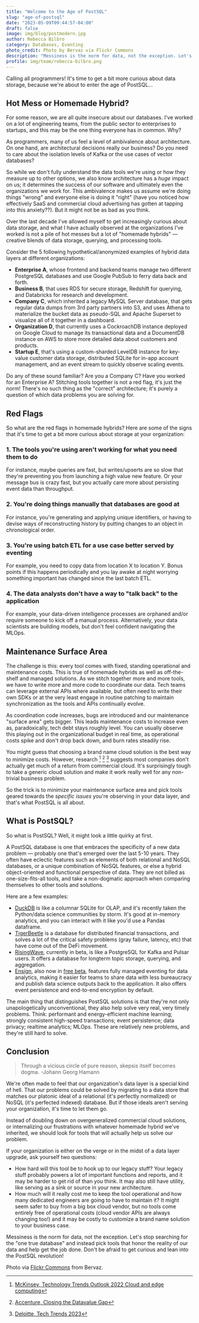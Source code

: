 ```yaml
---
title: "Welcome to the Age of PostSQL"
slug: "age-of-postsql"
date: "2023-05-09T09:44:57-04:00"
draft: false
image: img/blog/postmodern.jpg
author: Rebecca Bilbro
category: Databases, Eventing
photo_credit: Photo by Bervaz via Flickr Commons
description: "Messiness is the norm for data, not the exception. Let's stop searching for the 'one true' database and just pick tools that help us get the job done."
profile: img/team/rebecca-bilbro.png
---
```


Calling all programmers! It's time to get a bit more curious about data storage, because we're about to enter the age of PostSQL...

<!--more-->

## Hot Mess or Homemade Hybrid?

For some reason, we are all quite insecure about our databases. I've worked on a lot of engineering teams, from the public sector to enterprises to startups, and this may be the one thing everyone has in common. Why?

As programmers, many of us feel a level of ambivalence about architecture. On one hand, are architectural decisions really our business? Do you need to care about the isolation levels of Kafka or the use cases of vector databases?

So while we don't fully understand the data tools we're using or how they measure up to other options, we also know architecture has a *huge* impact on us; it determines the success of our software and ultimately even the organizations we work for. This ambivalence makes us assume we're doing things "wrong" and everyone else is doing it "right" (have you noticed how effectively SaaS and commercial cloud advertising has gotten at tapping into this anxiety??). But it might not be as bad as you think.

Over the last decade I've allowed myself to get increasingly curious about data storage, and what I have actually observed at the organizations I've worked is not a pile of hot messes but a lot of "homemade hybrids" &mdash; creative blends of data storage, querying, and processing tools.

Consider the 5 following hypothetical/anonymized examples of hybrid data layers at different organizations:

- **Enterprise A**, whose frontend and backend teams manage two different PostgreSQL databases and use Google PubSub to ferry data back and forth.
- **Business B**, that uses RDS for secure storage, Redshift for querying, and Databricks for research and development.
- **Company C**, which inherited a legacy MySQL Server database, that gets regular data dumps from 3rd party partners into S3, and uses Athena to materialize the bucket data as pseudo-SQL and Apache Superset to visualize all of it together in a dashboard.
- **Organization D**, that currently uses a CockroachDB instance deployed on Google Cloud to manage its transactional data and a DocumentDB instance on AWS to store more detailed data about customers and products.
- **Startup E**, that's using a custom-sharded LevelDB instance for key-value customer data storage, distributed SQLite for in-app account management, and an event stream to quickly observe scaling events.

Do any of these sound familiar? Are you a Company C? Have you worked for an Enterprise A? Stitching tools together is not a red flag, it's just the norm! There's no such thing as the "correct" architecture; it's purely a question of which data problems you are solving for.

## Red Flags
So what are the red flags in homemade hybrids? Here are some of the signs that it's time to get a bit more curious about storage at your organization:

### 1. The tools you're using aren't working for what you need them to do
For instance, maybe queries are fast, but writes/upserts are so slow that they're preventing you from launching a high value new feature. Or your message bus is crazy fast, but you actually care more about persisting event data than throughput.

### 2. You're doing things manually that databases are good at
For instance, you're generating and applying unique identifiers, or having to devise ways of reconstructing history by putting changes to an object in chronological order.

### 3. You're using batch ETL for a use case better served by eventing
For example, you need to copy data from location X to location Y. Bonus points if this happens periodically and you lay awake at night worrying something important has changed since the last batch ETL.

### 4. The data analysts don't have a way to "talk back" to the application
For example, your data-driven intelligence processes are orphaned and/or require someone to kick off a manual process. Alternatively, your data scientists are building models, but don't feel confident navigating the MLOps.

## Maintenance Surface Area

The challenge is this: every tool comes with fixed, standing operational and maintenance costs. This is true of homemade hybrids as well as off-the-shelf and managed solutions. As we stitch together more and more tools, we have to write more and more code to coordinate our data. Tech teams can leverage external APIs where available, but often need to write their own SDKs or at the very least engage in routine patching to maintain synchronization as the tools and APIs continually evolve.

As coordination code increases, bugs are introduced and our maintenance "surface area" gets bigger. This leads maintenance costs to increase even as, paradoxically, tech debt stays roughly level. You can usually observe this playing out in the organizational budget in real time, as operational costs spike and don't drop back down, and burn rates steadily rise.

You might guess that choosing a brand name cloud solution is the best way to minimize costs. However, research [^1] [^2] [^3] suggests most companies don't actually get much of a return from commercial cloud. It's surprisingly tough to take a generic cloud solution and make it work really well for any non-trivial business problem.

So the trick is to minimize your maintenance surface area and pick tools geared towards the *specific issues* you're observing in your data layer, and that's what PostSQL is all about.


## What is PostSQL?

So what is PostSQL? Well, it might look a little quirky at first.

A PostSQL database is one that embraces the specificity of a new data problem &mdash; probably one that's emerged over the last 5-10 years. They often have eclectic features such as elements of both relational and NoSQL databases, or a unique combination of NoSQL features, or else a hybrid object-oriented and functional perspective of data. They are not billed as one-size-fits-all tools, and take a non-dogmatic approach when comparing themselves to other tools and solutions.

Here are a few examples:

- [DuckDB](https://duckdb.org/) is like a columnar SQLite for OLAP, and it's recently taken the Python/data science communities by storm. It's good at in-memory analytics, and you can interact with it like you'd use a Pandas dataframe.
- [TigerBeetle](https://tigerbeetle.com/) is a database for distributed financial transactions, and solves a lot of the critical safety problems (gray failure, latency, etc) that have come out of the DeFi movement.
- [RisingWave](https://www.risingwave.dev/docs/current/intro/), currently in beta, is like a PostgreSQL for Kafka and Pulsar users. It offers a database for longterm topic storage, querying, and aggregation.
- [Ensign](https://rotational.io/ensign/), also now in [free beta](https://rotational.app/register), features fully managed eventing for data analytics, making it easier for teams to share data with less bureaucracy and publish data science outputs back to the application. It also offers event persistence and end-to-end encryption by default.

The main thing that distinguishes PostSQL solutions is that they're not only unapologetically unconventional, they also help solve very real, very timely problems. Think: performant and energy-efficient machine learning; strongly consistent high-speed transactions; event persistence; data privacy; realtime analytics; MLOps. These are relatively new problems, and they're still hard to solve.


## Conclusion

> Through a vicious circle of pure reason, skepsis itself becomes dogma. -Johann Georg Hamann

We're often made to feel that our organization's data layer is a special kind of hell. That our problems could be solved by migrating to a data store that matches our platonic ideal of a relational (it's perfectly normalized) or NoSQL (it's perfected indexed) database. But if those ideals aren't serving your organization, it's time to let them go.

Instead of doubling down on overgeneralized commercial cloud solutions, or internalizing our frustrations with whatever homemade hybrid we've inherited, we should look for tools that will actually help us solve our problem.

If your organization is either on the verge or in the midst of a data layer upgrade, ask yourself two questions:

- How hard will this tool be to hook up to our legacy stuff? Your legacy stuff probably powers a lot of important functions and reports, and it may be harder to get rid of than you think. It may also still have utility, like serving as a sink or source in your new architecture.
- How much will it really cost me to keep the tool operational and how many dedicated engineers are going to have to maintain it? It might seem safer to buy from a big box cloud vendor, but no tools come entirely free of operational costs (cloud vendor APIs are always changing too!) and it may be costly to customize a brand name solution to your business case.

Messiness is the norm for data, not the exception. Let's stop searching for the "one true database" and instead pick tools that honor the reality of our data and help get the job done. Don't be afraid to get curious and lean into the PostSQL revolution!

[^1]: [McKinsey, Technology Trends Outlook 2022 Cloud and edge computing](https://www.mckinsey.com/~/media/mckinsey/business%20functions/mckinsey%20digital/our%20insights/the%20top%20trends%20in%20tech%202022/McKinsey-Tech-Trends-Outlook-2022-Cloud-Edge.pdf)
[^2]: [Accenture, Closing the Datavalue Gap](https://www.accenture.com/_acnmedia/pdf-108/accenture-closing-data-value-gap-fixed.pdf)
[^3]: [Deloitte, Tech Trends 2023](https://www2.deloitte.com/us/en/insights/focus/tech-trends.html#above-the-clouds)

Photo via [Flickr Commons](https://flic.kr/p/2mN8Cfg) from Bervaz.

